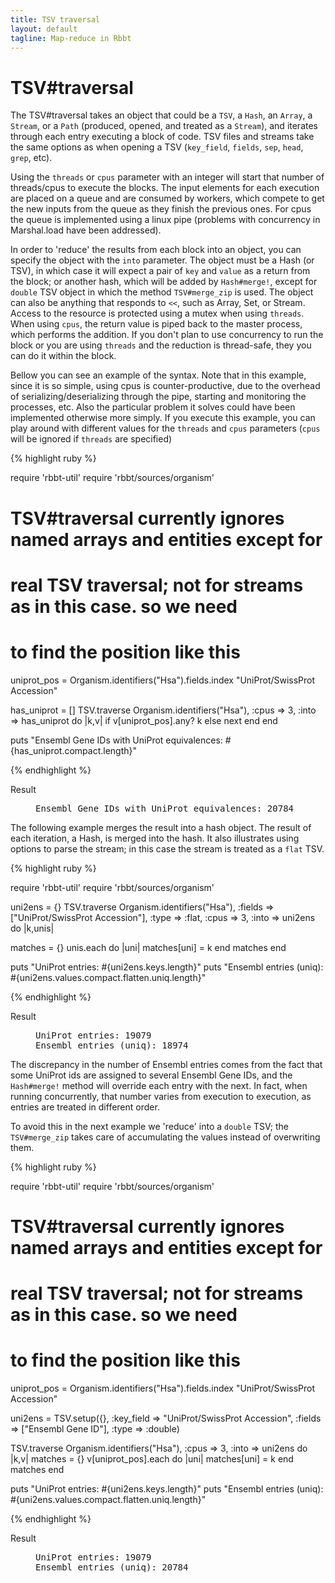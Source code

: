 ```yaml
---
title: TSV traversal
layout: default
tagline: Map-reduce in Rbbt
---
```


# TSV#traversal

The TSV#traversal takes an object that could be a `TSV`, a `Hash`, an `Array`,
a `Stream`, or a `Path` (produced, opened, and treated as a `Stream`),
and iterates through each entry executing a block of code. TSV files and
streams take the same options as when opening a TSV (`key_field`, `fields`, `sep`,
`head`, `grep`, etc).

Using the `threads` or `cpus` parameter with an integer will start that number
of threads/cpus to execute the blocks. The input elements for each execution
are placed on a queue and are consumed by workers, which compete to get the
new inputs from the queue as they finish the previous ones. For cpus the queue
is implemented using a linux pipe (problems with concurrency in Marshal.load
have been addressed).

In order to 'reduce' the results from each block into an object, you can
specify the object with the `into` parameter. The object must be a Hash (or
TSV), in which case it will expect a pair of `key` and `value` as a return from
the block; or another hash, which will be added by `Hash#merge!`, except for
`double` TSV object in which the method `TSV#merge_zip` is used. The object can
also be anything that responds to `<<`, such as Array, Set, or Stream. Access
to the resource is protected using a mutex when using `threads`.  When using
`cpus`, the return value is piped back to the master process, which performs
the addition. If you don't plan to use concurrency to run the block or you are
using `threads` and the reduction is thread-safe, they you can do it within the
block.

Bellow you can see an example of the syntax. Note that in this example, since
it is so simple, using cpus is counter-productive, due to the overhead of
serializing/deserializing through the pipe, starting and monitoring the
processes, etc. Also the particular problem it solves could have been
implemented otherwise more simply. If you execute this example, you can play
around with different values for the `threads` and `cpus` parameters (`cpus`
will be ignored if `threads` are specified)

{% highlight ruby %}

require 'rbbt-util'
require 'rbbt/sources/organism'

# TSV#traversal currently ignores named arrays and entities except for
# real TSV traversal; not for streams as in this case. so we need 
# to find the position like this
uniprot_pos = Organism.identifiers("Hsa").fields.index "UniProt/SwissProt Accession"

has_uniprot = []
TSV.traverse Organism.identifiers("Hsa"), :cpus => 3, :into => has_uniprot do |k,v|
  if v[uniprot_pos].any?
    k
  else
    next
  end
end

puts "Ensembl Gene IDs with UniProt equivalences: #{has_uniprot.compact.length}"

{% endhighlight %}
<dl class='result'><dt>Result</dt><dd><pre>
Ensembl Gene IDs with UniProt equivalences: 20784
</pre></dd></dl>

The following example merges the result into a hash object. The result of each
iteration, a Hash, is merged into the hash. It also illustrates using options
to parse the stream; in this case the stream is treated as a `flat` TSV.

{% highlight ruby %}

require 'rbbt-util'
require 'rbbt/sources/organism'

uni2ens = {}
TSV.traverse Organism.identifiers("Hsa"), 
  :fields => ["UniProt/SwissProt Accession"], :type => :flat,
  :cpus => 3, :into => uni2ens do |k,unis|

  matches = {}
  unis.each do |uni|
    matches[uni] = k
  end
  matches
end

puts "UniProt entries: #{uni2ens.keys.length}"
puts "Ensembl entries (uniq): #{uni2ens.values.compact.flatten.uniq.length}"

{% endhighlight %}
<dl class='result'><dt>Result</dt><dd><pre>
UniProt entries: 19079
Ensembl entries (uniq): 18974
</pre></dd></dl>

The discrepancy in the number of Ensembl entries comes from the fact that some
UniProt ids are assigned to several Ensembl Gene IDs, and the `Hash#merge!`
method will override each entry with the next. In fact, when running
concurrently, that number varies from execution to execution, as entries are
treated in different order. 

To avoid this in the next example we 'reduce' into a `double` TSV; the
`TSV#merge_zip` takes care of accumulating the values instead of overwriting
them.

{% highlight ruby %}

require 'rbbt-util'
require 'rbbt/sources/organism'

# TSV#traversal currently ignores named arrays and entities except for
# real TSV traversal; not for streams as in this case. so we need 
# to find the position like this
uniprot_pos = Organism.identifiers("Hsa").fields.index "UniProt/SwissProt Accession"

uni2ens = TSV.setup({}, :key_field => "UniProt/SwissProt Accession", 
                  :fields => ["Ensembl Gene ID"], :type => :double)

TSV.traverse Organism.identifiers("Hsa"), :cpus => 3, :into => uni2ens do |k,v|
  matches = {}
  v[uniprot_pos].each do |uni|
    matches[uni] = k
  end
  matches
end

puts "UniProt entries: #{uni2ens.keys.length}"
puts "Ensembl entries (uniq): #{uni2ens.values.compact.flatten.uniq.length}"

{% endhighlight %}
<dl class='result'><dt>Result</dt><dd><pre>
UniProt entries: 19079
Ensembl entries (uniq): 20784
</pre></dd></dl>
